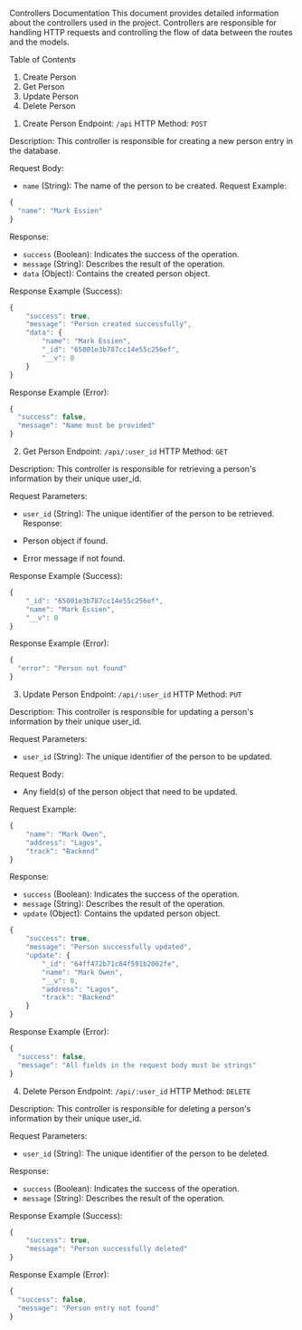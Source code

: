 Controllers Documentation
This document provides detailed information about the controllers used in the project. Controllers are responsible for handling HTTP requests and controlling the flow of data between the routes and the models.

Table of Contents

1. Create Person
2. Get Person
3. Update Person
4. Delete Person

> > > > > > > > > > > > > > > > > > > > > > >

1. Create Person
   Endpoint: `/api`
   HTTP Method: `POST`

Description:
This controller is responsible for creating a new person entry in the database.

Request Body:

- `name` (String): The name of the person to be created.
  Request Example:

```javascript
{
  "name": "Mark Essien"
}
```

Response:

- `success` (Boolean): Indicates the success of the operation.
- `message` (String): Describes the result of the operation.
- `data` (Object): Contains the created person object.

Response Example (Success):

```javascript
{
    "success": true,
    "message": "Person created successfully",
    "data": {
        "name": "Mark Essien",
        "_id": "65001e3b787cc14e55c256ef",
        "__v": 0
    }
}
```

Response Example (Error):

```javascript
{
  "success": false,
  "message": "Name must be provided"
}
```

2. Get Person
   Endpoint: `/api/:user_id`
   HTTP Method: `GET`

Description:
This controller is responsible for retrieving a person's information by their unique user_id.

Request Parameters:

- `user_id` (String): The unique identifier of the person to be retrieved.
  Response:

- Person object if found.
- Error message if not found.

Response Example (Success):

```javascript
{
    "_id": "65001e3b787cc14e55c256ef",
    "name": "Mark Essien",
    "__v": 0
}
```

Response Example (Error):

```javascript
{
  "error": "Person not found"
}
```

3. Update Person
   Endpoint: `/api/:user_id`
   HTTP Method: `PUT`

Description:
This controller is responsible for updating a person's information by their unique user_id.

Request Parameters:

- `user_id` (String): The unique identifier of the person to be updated.

Request Body:

- Any field(s) of the person object that need to be updated.

Request Example:

```javascript
{
    "name": "Mark Owen",
    "address": "Lagos",
    "track": "Backend"
}
```

Response:

- `success` (Boolean): Indicates the success of the operation.
- `message` (String): Describes the result of the operation.
- `update` (Object): Contains the updated person object.

```javascript
{
    "success": true,
    "message": "Person successfully updated",
    "update": {
        "_id": "64ff472b71c84f591b2062fe",
        "name": "Mark Owen",
        "__v": 0,
        "address": "Lagos",
        "track": "Backend"
    }
}
```

Response Example (Error):

```javascript
{
  "success": false,
  "message": "All fields in the request body must be strings"
}
```

4. Delete Person
   Endpoint: `/api/:user_id`
   HTTP Method: `DELETE`

Description:
This controller is responsible for deleting a person's information by their unique user_id.

Request Parameters:

- `user_id` (String): The unique identifier of the person to be deleted.

Response:

- `success` (Boolean): Indicates the success of the operation.
- `message` (String): Describes the result of the operation.

Response Example (Success):

```javascript
{
    "success": true,
    "message": "Person successfully deleted"
}
```

Response Example (Error):

```javascript
{
  "success": false,
  "message": "Person entry not found"
}
```
